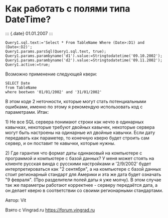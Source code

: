 Как работать с полями типа DateTime?
====================================

::: {.date}
01.01.2007
:::


    Query1.sql.text:='Select * From TableName Where (Date>:D1) and (Date<:D2)';
    Query1.params.parsSql(Query1.sql.text, true);
    Query1.params.parambyname('d1').value:=Stringtodatetime('09.10.2002');
    Query1.params.parambyname('d2').value:=Stringtodatetime('09.11.2002');
    Query1.active:=true;

Возможно применение следующей квери:

    SELECT Date
    from TableName
    where beetwen '01/01/2002' and '31/01/2002'

В этом коде 2 неточности, которые могут стать потенциальными ошибками,
именно по этому я рекомендую использовать код с параметрами. Итак:

1\) Не все SQL сервера понимают строки как нечто в одинарных кавычках,
некоторые требуют двойных кавычек, некоторые сервера могут быть
настроены на одинарные ил двойные кавычки. Если дату передавать как
параметер, то конечную кверю будет строить сам сервер, и он поставит те
кавычки, которые нужны.

2\) Где гарантия что формат даты одинаковый на компьютере с программой и
компьютере с базой данных? У меня может стоять на клиенте русская винда
с русскими настройками и \'2/9/2002\' будет интерпретироваться как \"2
сентября\", а на компьютере с базой данных стоит регионарный стандарт
для Америки и эта же дата будет означать \"9 февраля\". (Про разделители
полей даты я уже молчу). В этом случае так же параметры работают
корректнее - серверу передаётся дата, а он делает кверю в соответствии
со своими регионарными стандартами.

Автор: Vit

Взято с Vingrad.ru <https://forum.vingrad.ru>
